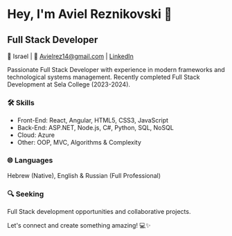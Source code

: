 # Hey, I'm Aviel Reznikovski 👋

## Full Stack Developer 

📍 Israel | 📧 Avielrez14@gmail.com | [LinkedIn](https://linkedin.com/in/aviel-reznikovski-748815300)

Passionate Full Stack Developer with experience in modern frameworks and technological systems management. Recently completed Full Stack Development at Sela College (2023-2024).

### 🛠️ Skills
- Front-End: React, Angular, HTML5, CSS3, JavaScript
- Back-End: ASP.NET, Node.js, C#, Python, SQL, NoSQL
- Cloud: Azure
- Other: OOP, MVC, Algorithms & Complexity

### 🌐 Languages
Hebrew (Native), English & Russian (Full Professional)

### 🔍 Seeking
Full Stack development opportunities and collaborative projects.

Let's connect and create something amazing! 💻✨


